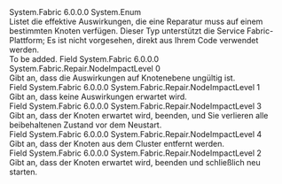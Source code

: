 <Type Name="NodeImpactLevel" FullName="System.Fabric.Repair.NodeImpactLevel">
  <TypeSignature Language="C#" Value="public enum NodeImpactLevel" />
  <TypeSignature Language="ILAsm" Value=".class public auto ansi sealed NodeImpactLevel extends System.Enum" />
  <TypeSignature Language="DocId" Value="T:System.Fabric.Repair.NodeImpactLevel" />
  <TypeSignature Language="VB.NET" Value="Public Enum NodeImpactLevel" />
  <TypeSignature Language="F#" Value="type NodeImpactLevel = " />
  <AssemblyInfo>
    <AssemblyName>System.Fabric</AssemblyName>
    <AssemblyVersion>6.0.0.0</AssemblyVersion>
  </AssemblyInfo>
  <Base>
    <BaseTypeName>System.Enum</BaseTypeName>
  </Base>
  <Docs>
    <summary>
      <para>Listet die effektive Auswirkungen, die eine Reparatur muss auf einem bestimmten Knoten verfügen.</para>
      <para>Dieser Typ unterstützt die Service Fabric-Plattform; Es ist nicht vorgesehen, direkt aus Ihrem Code verwendet werden.</para>
    </summary>
    <remarks>To be added.</remarks>
  </Docs>
  <Members>
    <Member MemberName="Invalid">
      <MemberSignature Language="C#" Value="Invalid" />
      <MemberSignature Language="ILAsm" Value=".field public static literal valuetype System.Fabric.Repair.NodeImpactLevel Invalid = int32(0)" />
      <MemberSignature Language="DocId" Value="F:System.Fabric.Repair.NodeImpactLevel.Invalid" />
      <MemberSignature Language="VB.NET" Value="Invalid" />
      <MemberSignature Language="F#" Value="Invalid = 0" Usage="System.Fabric.Repair.NodeImpactLevel.Invalid" />
      <MemberType>Field</MemberType>
      <AssemblyInfo>
        <AssemblyName>System.Fabric</AssemblyName>
        <AssemblyVersion>6.0.0.0</AssemblyVersion>
      </AssemblyInfo>
      <ReturnValue>
        <ReturnType>System.Fabric.Repair.NodeImpactLevel</ReturnType>
      </ReturnValue>
      <MemberValue>0</MemberValue>
      <Docs>
        <summary>
          <para>Gibt an, dass die Auswirkungen auf Knotenebene ungültig ist.</para>
        </summary>
      </Docs>
    </Member>
    <Member MemberName="None">
      <MemberSignature Language="C#" Value="None" />
      <MemberSignature Language="ILAsm" Value=".field public static literal valuetype System.Fabric.Repair.NodeImpactLevel None = int32(1)" />
      <MemberSignature Language="DocId" Value="F:System.Fabric.Repair.NodeImpactLevel.None" />
      <MemberSignature Language="VB.NET" Value="None" />
      <MemberSignature Language="F#" Value="None = 1" Usage="System.Fabric.Repair.NodeImpactLevel.None" />
      <MemberType>Field</MemberType>
      <AssemblyInfo>
        <AssemblyName>System.Fabric</AssemblyName>
        <AssemblyVersion>6.0.0.0</AssemblyVersion>
      </AssemblyInfo>
      <ReturnValue>
        <ReturnType>System.Fabric.Repair.NodeImpactLevel</ReturnType>
      </ReturnValue>
      <MemberValue>1</MemberValue>
      <Docs>
        <summary>
          <para>Gibt an, dass keine Auswirkungen erwartet wird.</para>
        </summary>
      </Docs>
    </Member>
    <Member MemberName="RemoveData">
      <MemberSignature Language="C#" Value="RemoveData" />
      <MemberSignature Language="ILAsm" Value=".field public static literal valuetype System.Fabric.Repair.NodeImpactLevel RemoveData = int32(3)" />
      <MemberSignature Language="DocId" Value="F:System.Fabric.Repair.NodeImpactLevel.RemoveData" />
      <MemberSignature Language="VB.NET" Value="RemoveData" />
      <MemberSignature Language="F#" Value="RemoveData = 3" Usage="System.Fabric.Repair.NodeImpactLevel.RemoveData" />
      <MemberType>Field</MemberType>
      <AssemblyInfo>
        <AssemblyName>System.Fabric</AssemblyName>
        <AssemblyVersion>6.0.0.0</AssemblyVersion>
      </AssemblyInfo>
      <ReturnValue>
        <ReturnType>System.Fabric.Repair.NodeImpactLevel</ReturnType>
      </ReturnValue>
      <MemberValue>3</MemberValue>
      <Docs>
        <summary>
          <para>Gibt an, dass der Knoten erwartet wird, beenden, und Sie verlieren alle beibehaltenen Zustand vor dem Neustart.</para>
        </summary>
      </Docs>
    </Member>
    <Member MemberName="RemoveNode">
      <MemberSignature Language="C#" Value="RemoveNode" />
      <MemberSignature Language="ILAsm" Value=".field public static literal valuetype System.Fabric.Repair.NodeImpactLevel RemoveNode = int32(4)" />
      <MemberSignature Language="DocId" Value="F:System.Fabric.Repair.NodeImpactLevel.RemoveNode" />
      <MemberSignature Language="VB.NET" Value="RemoveNode" />
      <MemberSignature Language="F#" Value="RemoveNode = 4" Usage="System.Fabric.Repair.NodeImpactLevel.RemoveNode" />
      <MemberType>Field</MemberType>
      <AssemblyInfo>
        <AssemblyName>System.Fabric</AssemblyName>
        <AssemblyVersion>6.0.0.0</AssemblyVersion>
      </AssemblyInfo>
      <ReturnValue>
        <ReturnType>System.Fabric.Repair.NodeImpactLevel</ReturnType>
      </ReturnValue>
      <MemberValue>4</MemberValue>
      <Docs>
        <summary>
          <para>Gibt an, dass der Knoten aus dem Cluster entfernt werden.</para>
        </summary>
      </Docs>
    </Member>
    <Member MemberName="Restart">
      <MemberSignature Language="C#" Value="Restart" />
      <MemberSignature Language="ILAsm" Value=".field public static literal valuetype System.Fabric.Repair.NodeImpactLevel Restart = int32(2)" />
      <MemberSignature Language="DocId" Value="F:System.Fabric.Repair.NodeImpactLevel.Restart" />
      <MemberSignature Language="VB.NET" Value="Restart" />
      <MemberSignature Language="F#" Value="Restart = 2" Usage="System.Fabric.Repair.NodeImpactLevel.Restart" />
      <MemberType>Field</MemberType>
      <AssemblyInfo>
        <AssemblyName>System.Fabric</AssemblyName>
        <AssemblyVersion>6.0.0.0</AssemblyVersion>
      </AssemblyInfo>
      <ReturnValue>
        <ReturnType>System.Fabric.Repair.NodeImpactLevel</ReturnType>
      </ReturnValue>
      <MemberValue>2</MemberValue>
      <Docs>
        <summary>
          <para>Gibt an, dass der Knoten erwartet wird, beenden und schließlich neu starten.</para>
        </summary>
      </Docs>
    </Member>
  </Members>
</Type>